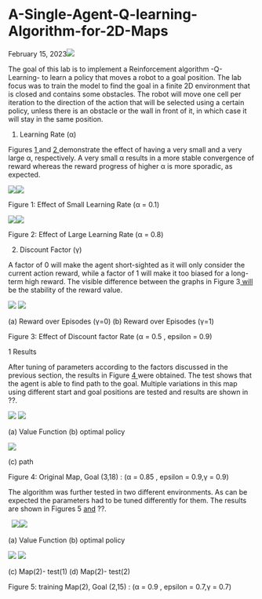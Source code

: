 # A-Single-Agent-Q-learning-Algorithm-for-2D-Maps

 
February 15, 2023![](Aspose.Words.b062e3ec-fd14-400c-8e67-3fd50a13af7d.001.png)

The goal of this lab is to implement a Reinforcement algorithm -Q- Learning- to learn a policy that moves a robot to a goal position. The lab focus was to train the model to find the goal in a finite 2D environment that is closed and contains some obstacles. The robot will move one cell per iteration to the direction of the action that will be selected using a certain policy, unless there is an obstacle or the wall in front of it, in which case it will stay in the same position.

1. Learning Rate (α)

Figures [1 ](#_page0_x70.87_y319.81)and [2 ](#_page0_x70.87_y534.16)demonstrate the effect of having a very small and a very large α, respectively. A very small α results in a more stable convergence of reward whereas the reward progress of higher α is more sporadic, as expected.

 ![](Aspose.Words.b062e3ec-fd14-400c-8e67-3fd50a13af7d.002.png)![](Aspose.Words.b062e3ec-fd14-400c-8e67-3fd50a13af7d.003.png)
 
Figure 1: Effect of Small Learning Rate (α = 0.1)

 
![](Aspose.Words.b062e3ec-fd14-400c-8e67-3fd50a13af7d.004.png)![](Aspose.Words.b062e3ec-fd14-400c-8e67-3fd50a13af7d.005.png)
 
Figure 2: Effect of Large Learning Rate (α = 0.8)

2. Discount Factor (γ)

A factor of 0 will make the agent short-sighted as it will only consider the current action reward, while a factor of 1 will make it too biased for a long-term high reward. The visible difference between the graphs in Figure 3[ will](#_page1_x70.87_y211.20) be the stability of the reward value.

![](Aspose.Words.b062e3ec-fd14-400c-8e67-3fd50a13af7d.006.png) ![](Aspose.Words.b062e3ec-fd14-400c-8e67-3fd50a13af7d.007.png)

(a) Reward over Episodes (γ=0) (b) Reward over Episodes (γ=1)

Figure 3: Effect of Discount factor Rate (α = 0.5 , epsilon = 0.9)

1 Results

After tuning of parameters according to the factors discussed in the previous section, the results in Figure [4 ](#_page2_x70.87_y227.44)were obtained. The test shows that the agent is able to find path to the goal. Multiple variations in this map using different start and goal positions are tested and results are shown in ??.

![](Aspose.Words.b062e3ec-fd14-400c-8e67-3fd50a13af7d.008.png) ![](Aspose.Words.b062e3ec-fd14-400c-8e67-3fd50a13af7d.009.png)

(a) Value Function (b) optimal policy

![](Aspose.Words.b062e3ec-fd14-400c-8e67-3fd50a13af7d.010.png)

(c) path

Figure 4: Original Map, Goal (3,18) : (α = 0.85 , epsilon = 0.9,γ = 0.9)

The algorithm was further tested in two different environments. As can be expected the parameters had to be tuned differently for them. The results are shown in Figures 5 [and](#_page3_x70.87_y245.55) ??.

` `![](Aspose.Words.b062e3ec-fd14-400c-8e67-3fd50a13af7d.011.png)![](Aspose.Words.b062e3ec-fd14-400c-8e67-3fd50a13af7d.012.png)

(a) Value Function (b) optimal policy

![](Aspose.Words.b062e3ec-fd14-400c-8e67-3fd50a13af7d.013.png) ![](Aspose.Words.b062e3ec-fd14-400c-8e67-3fd50a13af7d.014.png)

(c) Map(2)- test(1) (d) Map(2)- test(2)

Figure 5: training Map(2), Goal (2,15) : (α = 0.9 , epsilon = 0.7,γ = 0.7)

